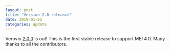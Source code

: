 ```yaml
---
layout: post
title: "Version 2.0 released"
date: 2019-01-21
categories: update
---
```


Verovio [2.0.0](https://github.com/rism-ch/verovio/releases/tag/version-2.0.0) is out! This is the first stable release to support MEI 4.0. Many thanks to all the contributors.